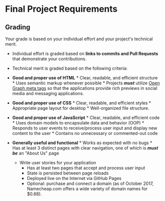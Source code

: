 # Final Project Requirements

## Grading
Your grade is based on your individual effort and your project's technical merit.

* Individual effort is graded based on **links to commits and Pull Requests** that demonstrate your contributions.

* Technical merit is graded based on the following criteria:

 * **Good and proper use of HTML**
    	* Clear, readable, and efficient structure
    	* Uses semantic markup whenever possible
    	* Projects ***must*** utilize [Open Graph meta tags](http://ogp.me/) so that the applications provide rich previews in social media and messaging applications.

 * **Good and proper use of CSS**
    	* Clear, readable, and efficient styles
    	* Appropriate page layout for desktop
    	* Well-organized file structure.

 * **Good and proper use of JavaScript**
    	* Clear, readable, and efficient code
    	* Uses domain models to encapsulate data and behavior (OOP)
    	* Responds to user events to receive/process user input and display new content to the user
    	* Contains no unnecessary or commented-out code

 * **Generally useful and functional**
    	* Works as expected with no bugs
    	* Has at least 3 distinct pages with clear navigation, one of which is ***must be*** an "About Us" page
      * Write user stories for your application
    	* Has at least two pages that accept and process user input
    	* State is persisted between page reloads
    	* Deployed live on the Internet via GitHub Pages
		* Optional: purchase and connect a domain (as of October  2017, Namecheap.com offers a wide variety of domain names for $0.88).
